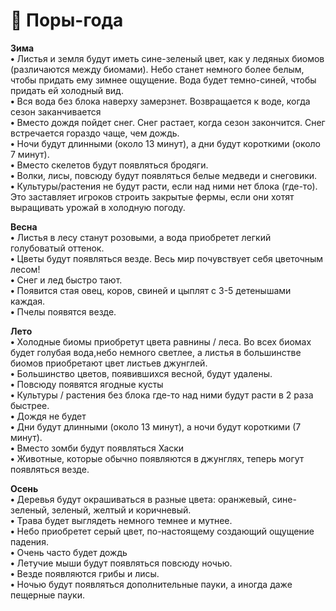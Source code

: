 # 🍂 Поры-года

**Зима**\
**•** Листья и земля будут иметь сине-зеленый цвет, как у ледяных биомов (различаются между биомами). Небо станет немного более белым, чтобы придать ему зимнее ощущение. Вода будет темно-синей, чтобы придать ей холодный вид. \
**•** Вся вода без блока наверху замерзнет. Возвращается к воде, когда сезон заканчивается \
**•** Вместо дождя пойдет снег. Снег растает, когда сезон закончится. Снег встречается гораздо чаще, чем дождь. \
**•** Ночи будут длинными (около 13 минут), а дни будут короткими (около 7 минут). \
**•** Вместо скелетов будут появляться бродяги. \
**•** Волки, лисы, повсюду будут появляться белые медведи и снеговики. \
**•** Культуры/растения не будут расти, если над ними нет блока (где-то). Это заставляет игроков строить закрытые фермы, если они хотят выращивать урожай в холодную погоду.

**Весна**\
**•** Листья в лесу станут розовыми, а вода приобретет легкий голубоватый оттенок. \
**•** Цветы будут появляться везде. Весь мир почувствует себя цветочным лесом! \
**•** Снег и лед быстро тают. \
**•** Появится стая овец, коров, свиней и цыплят с 3-5 детенышами каждая. \
**•** Пчелы появятся везде.

**Лето**\
**•** Холодные биомы приобретут цвета равнины / леса. Во всех биомах будет голубая вода,небо немного светлее, а листья в большинстве биомов приобретают цвет листьев джунглей. \
**•** Большинство цветов, появившихся весной, будут удалены. \
**•** Повсюду появятся ягодные кусты \
**•** Культуры / растения без блока где-то над ними будут расти в 2 раза быстрее. \
**•** Дождя не будет \
**•** Дни будут длинными (около 13 минут), а ночи будут короткими (7 минут). \
**•** Вместо зомби будут появляться Хаски \
**•** Животные, которые обычно появляются в джунглях, теперь могут появляться везде.

**Осень**\
**•** Деревья будут окрашиваться в разные цвета: оранжевый, сине-зеленый, зеленый, желтый и коричневый. \
**•** Трава будет выглядеть немного темнее и мутнее. \
**•** Небо приобретет серый цвет, по-настоящему создающий ощущение падения. \
**•** Очень часто будет дождь \
**•** Летучие мыши будут появляться повсюду ночью. \
**•** Везде появляются грибы и лисы. \
**•** Ночью будут появляться дополнительные пауки, а иногда даже пещерные пауки.

